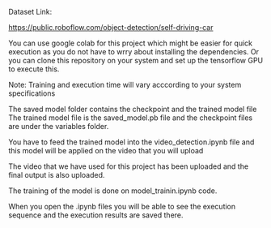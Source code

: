 Dataset Link:

https://public.roboflow.com/object-detection/self-driving-car

You can use google colab for this project which might be easier for quick execution as you do not have to wrry about installing the dependencies.
Or you can clone this repository on your system and set up the tensorflow GPU to execute this.

Note: Training and execution time will vary acccording to your system specifications


The saved model folder contains the checkpoint and the trained model file
The trained model file is the saved_model.pb file and the checkpoint files are under the variables folder.

You have to feed the trained model into the video_detection.ipynb file and this model will be applied on the video that you will upload

The video that we have used for this project has been uploaded and the final output is also uploaded.

The training of the model is done on model_trainin.ipynb code.

When you open the .ipynb files you will be able to see the execution sequence and the execution results are saved there.
